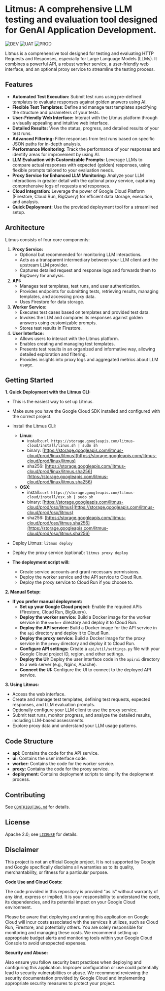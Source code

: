 # Litmus: A comprehensive LLM testing and evaluation tool designed for GenAI Application Development.

![DEV](https://github.com/google/litmus/actions/workflows/dev_deploy.yml/badge.svg)
![UAT](https://github.com/google/litmus/actions/workflows/uat_deploy.yml/badge.svg)
![PROD](https://github.com/google/litmus/actions/workflows/prod_deploy.yml/badge.svg)

Litmus is a comprehensive tool designed for testing and evaluating HTTP Requests and Responses, especially for Large Language Models (LLMs).
It combines a powerful API, a robust worker service, a user-friendly web interface, and an optional proxy service to streamline the testing process.

## Features

- **Automated Test Execution:** Submit test runs using pre-defined templates to evaluate responses against golden answers using AI.
- **Flexible Test Templates:** Define and manage test templates specifying the structure and parameters of your tests.
- **User-Friendly Web Interface:** Interact with the Litmus platform through a visually appealing and intuitive web interface.
- **Detailed Results:** View the status, progress, and detailed results of your test runs.
- **Advanced Filtering:** Filter responses from test runs based on specific JSON paths for in-depth analysis.
- **Performance Monitoring:** Track the performance of your responses and identify areas for improvement by using AI.
- **LLM Evaluation with Customizable Prompts:** Leverage LLMs to compare actual responses with expected (golden) responses, using flexible prompts tailored to your evaluation needs.
- **Proxy Service for Enhanced LLM Monitoring:** Analyze your LLM interactions in greater detail with the optional proxy service, capturing comprehensive logs of requests and responses.
- **Cloud Integration:** Leverage the power of Google Cloud Platform (Firestore, Cloud Run, BigQuery) for efficient data storage, execution, and analysis.
- **Quick Deployment:** Use the provided deployment tool for a streamlined setup.

## Architecture

Litmus consists of four core components:

1. **Proxy Service:**
   - Optional but recommended for monitoring LLM interactions.
   - Acts as a transparent intermediary between your LLM client and the upstream LLM provider.
   - Captures detailed request and response logs and forwards them to BigQuery for analysis.
2. **API:**
   - Manages test templates, test runs, and user authentication.
   - Provides endpoints for submitting tests, retrieving results, managing templates, and accessing proxy data.
   - Uses Firestore for data storage.
3. **Worker Service:**
   - Executes test cases based on templates and provided test data.
   - Invokes the LLM and compares its responses against golden answers using customizable prompts.
   - Stores test results in Firestore.
4. **User Interface:**
   - Allows users to interact with the Litmus platform.
   - Enables creating and managing test templates.
   - Presents test results in an organized and informative way, allowing detailed exploration and filtering.
   - Provides insights into proxy logs and aggregated metrics about LLM usage.

## Getting Started

**1. Quick Deployment with the Litmus CLI:**

- This is the easiest way to set up Litmus.
- Make sure you have the Google Cloud SDK installed and configured with the correct project.

- Install the Litmus CLI:

  - **Linux**:
    - install:`curl https://storage.googleapis.com/litmus-cloud/install/linux.sh | sudo sh`
    - binary: [https://storage.googleapis.com/litmus-cloud/prod/linux/litmus](https://storage.googleapis.com/litmus-cloud/prod/linux/litmus)
    - sha256: [https://storage.googleapis.com/litmus-cloud/prod/linux/litmus.sha256](https://storage.googleapis.com/litmus-cloud/prod/linux/litmus.sha256)
  - **OSX**:
    - install:`curl https://storage.googleapis.com/litmus-cloud/install/osx.sh | sudo sh`
    - binary: [https://storage.googleapis.com/litmus-cloud/prod/osx/litmus](https://storage.googleapis.com/litmus-cloud/prod/osx/litmus)
    - sha256: [https://storage.googleapis.com/litmus-cloud/prod/osx/litmus.sha256](https://storage.googleapis.com/litmus-cloud/prod/osx/litmus.sha256)

- Deploy Litmus:
  `litmus deploy`

- Deploy the proxy service (optional):
  `litmus proxy deploy`

- **The deployment script will:**
  - Create service accounts and grant necessary permissions.
  - Deploy the worker service and the API service to Cloud Run.
  - Deploy the proxy service to Cloud Run if you choose to.

**2. Manual Setup:**

- **If you prefer manual deployment:**
  - **Set up your Google Cloud project:** Enable the required APIs (Firestore, Cloud Run, BigQuery).
  - **Deploy the worker service:** Build a Docker image for the worker service in the `worker` directory and deploy it to Cloud Run.
  - **Deploy the API service:** Build a Docker image for the API service in the `api` directory and deploy it to Cloud Run.
  - **Deploy the proxy service:** Build a Docker image for the proxy service in the `proxy` directory and deploy it to Cloud Run.
  - **Configure API settings:** Create a `api/util/settings.py` file with your Google Cloud project ID, region, and other settings.
  - **Deploy the UI:** Deploy the user interface code in the `api/ui` directory to a web server (e.g., Nginx, Apache).
  - **Connect the UI:** Configure the UI to connect to the deployed API service.

**3. Using Litmus:**

- Access the web interface.
- Create and manage test templates, defining test requests, expected responses, and LLM evaluation prompts.
- Optionally configure your LLM client to use the proxy service.
- Submit test runs, monitor progress, and analyze the detailed results, including LLM-based assessments.
- Explore proxy data and understand your LLM usage patterns.

## Code Structure

- **api:** Contains the code for the API service.
- **ui:** Contains the user interface code.
- **worker:** Contains the code for the worker service.
- **proxy:** Contains the code for the proxy service.
- **deployment:** Contains deployment scripts to simplify the deployment process.

## Contributing

See [`CONTRIBUTING.md`](CONTRIBUTING.md) for details.

## License

Apache 2.0; see [`LICENSE`](LICENSE) for details.

## Disclaimer

This project is not an official Google project. It is not supported by Google and Google specifically disclaims all warranties as to its quality, merchantability, or fitness for a particular purpose.

**Code Use and Cloud Costs:**

The code provided in this repository is provided "as is" without warranty of any kind, express or implied. It is your responsibility to understand the code, its dependencies, and its potential impact on your Google Cloud environment.

Please be aware that deploying and running this application on Google Cloud will incur costs associated with the services it utilizes, such as Cloud Run, Firestore, and potentially others. You are solely responsible for monitoring and managing these costs. We recommend setting up appropriate budget alerts and monitoring tools within your Google Cloud Console to avoid unexpected expenses.

**Security and Abuse:**

Also ensure you follow security best practices when deploying and configuring this application. Improper configuration or use could potentially lead to security vulnerabilities or abuse. We recommend reviewing the security documentation provided by Google Cloud and implementing appropriate security measures to protect your project.
